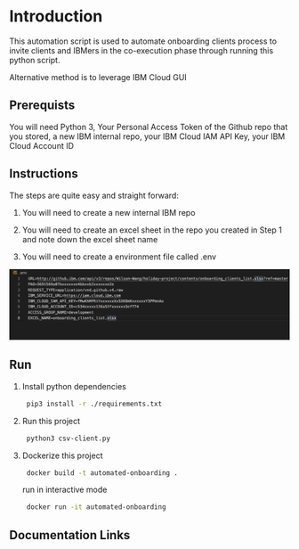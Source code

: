# Introduction

This automation script is used to automate onboarding clients process to invite clients and IBMers in the co-execution phase through running this python script.

Alternative method is to leverage IBM Cloud GUI

## Prerequists

You will need Python 3, Your Personal Access Token of the Github repo that you stored, a new IBM internal repo, your IBM Cloud IAM API Key, your IBM Cloud Account ID

## Instructions

The steps are quite easy and straight forward:

1. You will need to create a new internal IBM repo

2. You will need to create an excel sheet in the repo you created in Step 1 and note down the excel sheet name

3. You will need to create a environment file called .env

![Sample .env setup](./pictures/environmentVariable.png ".env")


## Run

1. Install python dependencies
   ```bash
    pip3 install -r ./requirements.txt
   ```

2. Run this project
   ```bash
    python3 csv-client.py
   ```

3. Dockerize this project
   ```bash
    docker build -t automated-onboarding .
   ```
   run in interactive mode

   ```bash
    docker run -it automated-onboarding
   ```
## Documentation Links
   